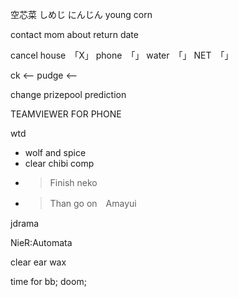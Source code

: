 空芯菜
しめじ
にんじん
young corn

contact mom about return date

cancel
house　「X」
phone　「」
water　「」
NET　「」

ck <--
pudge <-- 

change prizepool prediction

TEAMVIEWER FOR PHONE

wtd
- wolf and spice
- clear chibi comp 
- >Finish neko
- >Than go on　Amayui

jdrama

NieR:Automata

clear ear wax

time for 
bb;
doom;
